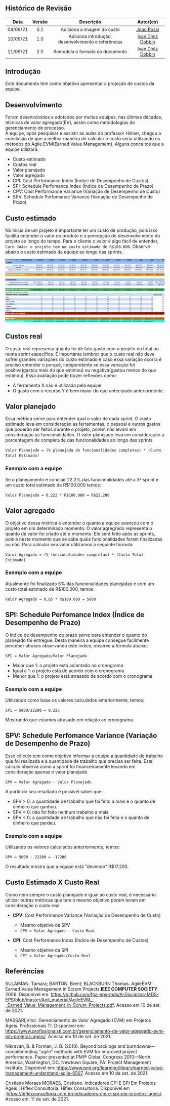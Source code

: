 ## Histórico de Revisão
| Data | Versão | Descrição | Autor(es)|
|:----:|:------:|:---------:|:--------:|
| 08/09/21 | 0.1 | Adiciona a imagem do custo | [Joao Rossi]((https://github.com/bielrossi15)) |
| 10/09/21 | 1.0 | Adiciona introdução, desenvolvimento e referências | [Ivan Diniz Dobbin](https://github.com/darmsDD) |
| 11/09/21 | 2.0 | Remodela o formato do documento |[Ivan Diniz Dobbin](https://github.com/darmsDD)

## Introdução
Este documento tem como objetivo apresentar a projeção de custos da equipe.


## Desenvolvimento

Foram desenvolvidos e adotados por muitas equipes, nas últimas décadas,  técnicas de valor agregado(EV), assim como metodologias de gerenciamento de processo.  
A equipe, após pesquisar e assistir as aulas do professor Hilmer, chegou a conclusão de que a melhor maneira de calcular o custo seria utilizando os métodos do Agile EVM(Earned Value Management).  Alguns conceitos que a equipe utilizará:

- Custo estimado
- Custos real
- Valor planejado
- Valor agregado
- CPI: Cost Performance Index (Índice de Desempenho de Custos)
- SPI: Schedule Perfomance Index (Índice de Desempenho de Prazo)
- CPV: Cost Performance Variance (Variação de Desempenho de Custo)
- SPV: Schedule Perfomance Variance (Variação de Desempenho de Prazo)

## Custo estimado
No início de um projeto é importante ter um custo de produção, pois isso facilita entender o valor do produto e a percepção do desenvolvimento do projeto ao longo do tempo. Para o cliente o valor é algo fácil de entender, `Caro João: o projeto tem um custo estimado de R$100.000`. Observe abaixo o custo estimado da equipe ao longo das sprints.

[![](imagens/custoEvm.jpeg)](imagens/custoEvm.jpeg) 


## Custos real
O custo real representa quanto foi de fato gasto com o projeto no total ou numa sprint específica. É importante lembrar que
o custo real não deve sofrer grandes variações do custo estimado e caso essa variação ocorra é preciso entender o porquê, independente se essa variação foi positiva(gastou mais do que estimou) ou negativa(gastou menos do que estimou). Essa avaliação pode trazer reflexões como:

- A ferramenta X não é utilizada pela equipe
- O gasto com o recurso Y é bem maior do que antecipado anteriormente. 


## Valor planejado
Essa métrica serve para entender qual o valor de cada sprint. O custo estimado leva em consideração as ferramentas, o pessoal e outros gastos que poderão ser feitos durante o projeto, porém não levam em consideração as funcionalidades.
O valor planejado leva em consideração a porcentagem de completude das funcionalidades ao longo das sprints.

`Valor Planejado = (% planejada de funcionalidades completas) * (Custo Total Estimado) `

### Exemplo com a equipe
Se o planejamento é concluir 22,2% das funcionalidades até a 3ª sprint e um custo total estimado de R$100.000 temos:

`Valor Planejado = 0,222 * R$100.000 = R$22.200`


## Valor agregado
O objetivo dessa métrica é entender o quanto a equipe avançou com o projeto em um determinado momento.  O valor agregrado representa o quanto de valor foi criado até o momento. Ele será feito após as sprints, pois é neste momento que se sabe quais funcionalidades foram finalizadas ou não. Para calcular seu valor utilizamos a seguinte fórmula:

`Valor Agregado = (% funcionalidades completas) * (Custo Total Estimado) `

### Exemplo com a equipe
Atualmente foi finalizado 5% das funcionalidades planejadas e com um custo total estimado de  R$100.000, temos:

`Valor Agregado = 0,05 * R$100.000 = 5000 `

## SPI: Schedule Perfomance Index (Índice de Desempenho de Prazo)
O índice de desempenho de prazo serve para entender o quanto do planejado foi entregue. Desta maneira a equipe consegue 
facilmente perceber atrasos observando este índice, observe a fórmula abaixo:

`SPI = Valor Agregado/Valor Planejado`

- Maior que 1: o projeto está adiantado no cronograma
- Igual a 1: o projeto está de acordo com o cronograma
- Menor que 1: o projeto está atrasado de acordo com o cronograma

### Exemplo com a equipe
Utilizando como base os valores calculados anteriormente, temos:

`SPI = 5000/22200 = 0,225`

Mostrando que estamos atrasado em relação ao cronograma.

## SPV: Schedule Perfomance Variance (Variação de Desempenho de Prazo)
Esse cálculo tem como objetivo informar a equipe a quantidade de trabalho que foi realizada e a quantidade de trabalho que precisa ser feita. Este cálculo observa como a sprint foi financeiramente levando em consideração apenas o valor planejado.

`SPV = Valor Agregado - Valor Planejado`

A partir do seu resultado é possível saber que:

- SPV > 0: a quantidade de trabalho que foi feito a mais e o quanto de dinheiro que ganhou.
- SPV = 0: não foi feito nenhum trabalho a mais.
- SPV < 0: a quantidade de trabalho que não foi feita e o quanto de dinheiro que perdeu.  

### Exemplo com a equipe
Utilizando os valores calculados anteriormente, temos:

`SPV = 5000 - 22200 = -17200`

O resultado mostra que a equipe está "devendo" R$17.200.

## Custo Estimado X Custo Real
Como nem sempre o custo planejado é igual ao custo real, é necessário utilizar outras métricas que tem o mesmo objetivo porém levam em consideração o custo real.


- **CPV**: Cost Performance Variance (Variação de Desempenho de Custo)
    - Mesmo objetivo da SPV
    - `CPV = Valor Agregado - Custo Real`


- **CPI**: Cost Performance Index (Índice de Desempenho de Custos)
    - Mesmo objetivo da SPI
    - `CPI = Valor Agregado/Custo Real`



## Referências 

SULAIMAN, Tamara; BARTON, Brent; BLACKBURN Thomas. AgileEVM: Earned Value Management in Scrum Projects.**IEEE COMPUTER SOCIETY**. 2006. Disponível em: <https://github.com/fga-eps-mds/A-Disciplina-MDS-EPS/blob/master/Agil_material/AgileEVM_-_Earned_Value_Management_in_Scrum_Projects.pdf>. Acesso em 10 de set. de 2021.


MASSARI,Vitor. Gerenciamento de Valor Agregado (EVM) em Projetos Ágeis. Profissionais TI. Disponível em: <https://www.profissionaisti.com.br/gerenciamento-de-valor-agregado-evm-em-projetos-ageis/>. Acesso em 10 de set. de 2021.


Nikravan, B. & Forman, J. B. (2010). Beyond backlogs and burndowns—complementing "agile" methods with EVM for improved project performance. Paper presented at PMI® Global Congress 2010—North America, Washington, DC. Newtown Square, PA: Project Management Institute. Disponível em: <https://www.pmi.org/learning/library/earned-value-management-understand-agile-6567>. Acesso em 10 de set. de 2021.


Cristiano Moraes
MORAES, Cristiano. Indicadores CPI E SPI Em Projetos Ágeis | Hiflex Consultoria. Hiflex Consultoria. Disponível em :<https://hiflexconsultoria.com.br/indicadores-cpi-e-spi-em-projetos-ageis/>. Acesso em: 11 de set. de 2021.



